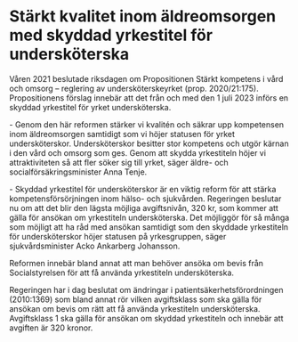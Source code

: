 # Stärkt kvalitet inom äldreomsorgen med skyddad yrkestitel för undersköterska

Våren 2021 beslutade riksdagen om Propositionen Stärkt kompetens i vård och omsorg – reglering av under­sköterskeyrket (prop. 2020/21:175\). Propositionens förslag innebär att det från och med den 1 juli 2023 införs en skyddad yrkestitel för yrket undersköterska.

\- Genom den här reformen stärker vi kvalitén och säkrar upp kompetensen inom äldreomsorgen samtidigt som vi höjer statusen för yrket undersköterskor. Undersköterskor besitter stor kompetens och utgör kärnan i den vård och omsorg som ges. Genom att skydda yrkestiteln höjer vi attraktiviteten så att fler söker sig till yrket, säger äldre\- och socialförsäkringsminister Anna Tenje.

\- Skyddad yrkestitel för undersköterskor är en viktig reform för att stärka kompetensförsörjningen inom hälso\- och sjukvården. Regeringen beslutar nu om att det blir den lägsta möjliga avgiftsnivån, 320 kr, som kommer att gälla för ansökan om yrkestiteln undersköterska. Det möjliggör för så många som möjligt att ha råd med ansökan samtidigt som den skyddade yrkestiteln för undersköterskor höjer statusen på yrkesgruppen, säger sjukvårdsminister Acko Ankarberg Johansson.

Reformen innebär bland annat att man behöver ansöka om bevis från Socialstyrelsen för att få använda yrkestiteln undersköterska.

Regeringen har i dag beslutat om ändringar i patientsäkerhetsförordningen (2010:1369\) som bland annat rör vilken avgiftsklass som ska gälla för ansökan om bevis om rätt att få använda yrkestiteln undersköterska. Avgiftsklass 1 ska gälla för ansökan om skyddad yrkestiteln och innebär att avgiften är 320 kronor.
